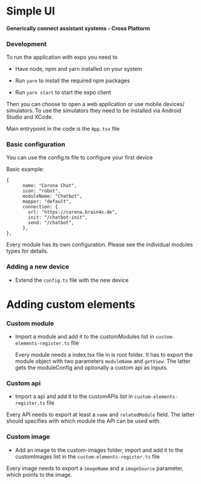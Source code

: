 # Simple UI

#### Generically connect assistant systems - Cross Plattorm


### Development

To run the application with expo you need to

- Have node, npm and yarn installed on your system

- Run ```yarn``` to install the required npm packages

- Run ```yarn start``` to start the expo client

Then you can choose to open a web application or use mobile devices/ simulators.
To use the simulators they need to be installed via Android Studio and XCode.

Main entrypoint in the code is the ```App.tsx``` file


### Basic configuration

You can use the config.ts file to configure your first device

Basic example:

```
{
      name: "Corona Chat",
      icon: "robot",
      moduleName: "Chatbot",
      mapper: "default",
      connection: {
        url: "https://corona.brain4x.de",
        init: "/chatbot-init",
        send: "/chatbot",
      },
},
```

Every module has its own configuration. Please see the individual modules types for details.


### Adding a new device

- Extend the ```config.ts``` file with the new device  


# Adding custom elements

### Custom module

- Import a module and add it to the customModules list in ``custom-elements-register.ts`` file
  

  Every module needs a index.tsx file in is root folder. It has to export the module object with two parameters ```moduleName``` and ``getView``. The latter gets the moduleConfig and optionally a custom api as inputs.

### Custom api

- Import a api and add it to the customAPIs list in ``custom-elements-register.ts`` file


Every API needs to export at least a ```name``` and ``relatedModule`` field. The latter should specifies with which module the API can be used with.  

### Custom image

- Add an image to the custom-images folder, import and add it to the customImages list in the ``custom-elements-register.ts`` file


Every image needs to export a ``imageName`` and a ``imageSource`` parameter, which points to the image.
